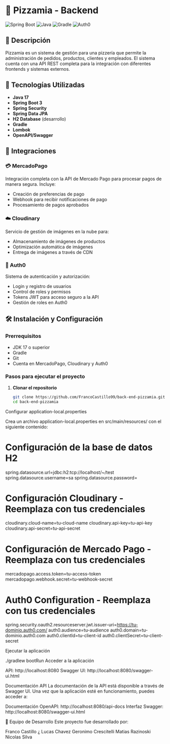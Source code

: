 # 🍕 Pizzamia - Backend

![Spring Boot](https://img.shields.io/badge/Spring_Boot-6DB33F?style=for-the-badge&logo=spring-boot&logoColor=white)
![Java](https://img.shields.io/badge/Java-ED8B00?style=for-the-badge&logo=java&logoColor=white)
![Gradle](https://img.shields.io/badge/Gradle-02303A?style=for-the-badge&logo=gradle&logoColor=white)
![Auth0](https://img.shields.io/badge/Auth0-EB5424?style=for-the-badge&logo=auth0&logoColor=white)

## 📝 Descripción

Pizzamia es un sistema de gestión para una pizzería que permite la administración de pedidos, productos, clientes y empleados. El sistema cuenta con una API REST completa para la integración con diferentes frontends y sistemas externos.

## 🚀 Tecnologías Utilizadas

- **Java 17**
- **Spring Boot 3**
- **Spring Security**
- **Spring Data JPA**
- **H2 Database** (desarrollo)
- **Gradle**
- **Lombok**
- **OpenAPI/Swagger**

## 🔌 Integraciones

### 💳 MercadoPago

Integración completa con la API de Mercado Pago para procesar pagos de manera segura. Incluye:
- Creación de preferencias de pago
- Webhook para recibir notificaciones de pago
- Procesamiento de pagos aprobados

### ☁️ Cloudinary

Servicio de gestión de imágenes en la nube para:
- Almacenamiento de imágenes de productos
- Optimización automática de imágenes
- Entrega de imágenes a través de CDN

### 🔐 Auth0

Sistema de autenticación y autorización:
- Login y registro de usuarios
- Control de roles y permisos
- Tokens JWT para acceso seguro a la API
- Gestión de roles en Auth0

## 🛠️ Instalación y Configuración

### Prerrequisitos

- JDK 17 o superior
- Gradle
- Git
- Cuenta en MercadoPago, Cloudinary y Auth0

### Pasos para ejecutar el proyecto

1. **Clonar el repositorio**
   ```bash
   git clone https://github.com/FrancoCastillo99/back-end-pizzamia.git
   cd back-end-pizzamia
   
Configurar application-local.properties

Crea un archivo application-local.properties en src/main/resources/ con el siguiente contenido:


# Configuración de la base de datos H2
spring.datasource.url=jdbc:h2:tcp://localhost/~/test
spring.datasource.username=sa
spring.datasource.password=

# Configuración Cloudinary - Reemplaza con tus credenciales
cloudinary.cloud-name=tu-cloud-name
cloudinary.api-key=tu-api-key
cloudinary.api-secret=tu-api-secret

# Configuración de Mercado Pago - Reemplaza con tus credenciales
mercadopago.access.token=tu-access-token
mercadopago.webhook.secret=tu-webhook-secret

# Auth0 Configuration - Reemplaza con tus credenciales
spring.security.oauth2.resourceserver.jwt.issuer-uri=https://tu-dominio.auth0.com/
auth0.audience=tu-audience
auth0.domain=tu-dominio.auth0.com
auth0.clientId=tu-client-id
auth0.clientSecret=tu-client-secret

Ejecutar la aplicación

./gradlew bootRun
Acceder a la aplicación


API: http://localhost:8080
Swagger UI: http://localhost:8080/swagger-ui.html

Documentación API
La documentación de la API está disponible a través de Swagger UI. Una vez que la aplicación esté en funcionamiento, puedes acceder a:


Documentación OpenAPI: http://localhost:8080/api-docs
Interfaz Swagger: http://localhost:8080/swagger-ui.html

👥 Equipo de Desarrollo
Este proyecto fue desarrollado por:


Franco Castillo ¿
Lucas Chavez
Geronimo Crescitelli 
Matias Razinoski 
Nicolas Silva
